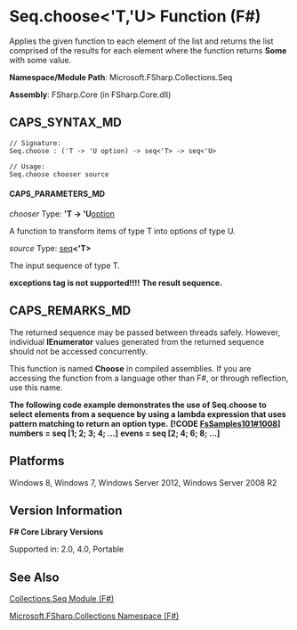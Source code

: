 # Seq.choose<'T,'U> Function (F#)

Applies the given function to each element of the list and returns the list comprised of the results for each element where the function returns **Some** with some value.

**Namespace/Module Path**: Microsoft.FSharp.Collections.Seq

**Assembly**: FSharp.Core (in FSharp.Core.dll)


## CAPS_SYNTAX_MD

```
// Signature:
Seq.choose : ('T -> 'U option) -> seq<'T> -> seq<'U>

// Usage:
Seq.choose chooser source
```

#### CAPS_PARAMETERS_MD
*chooser*
Type: **'T -&gt; 'U**[option](http://msdn.microsoft.com/en-us/library/b08add48-34bf-4410-80a1-ef6a8daddc58)


A function to transform items of type T into options of type U.


*source*
Type: [seq](http://msdn.microsoft.com/en-us/library/2f0c87c6-8a0d-4d33-92a6-10d1d037ce75)**&lt;'T&gt;**


The input sequence of type T.



**exceptions tag is not supported!!!!**
**The result sequence.**
## CAPS_REMARKS_MD
The returned sequence may be passed between threads safely. However, individual **IEnumerator** values generated from the returned sequence should not be accessed concurrently.

This function is named **Choose** in compiled assemblies. If you are accessing the function from a language other than F#, or through reflection, use this name.

**The following code example demonstrates the use of Seq.choose to select elements from a sequence by using a lambda expression that uses pattern matching to return an option type.**
**[!CODE [FsSamples101#1008](../CodeSnippet/VS_Snippets_Fsharp/fssamples101/FSharp/fs/beginners.fs#1008)]**
**numbers = seq [1; 2; 3; 4; ...]**
**evens = seq [2; 4; 6; 8; ...]**
## Platforms
Windows 8, Windows 7, Windows Server 2012, Windows Server 2008 R2


## Version Information
**F# Core Library Versions**

Supported in: 2.0, 4.0, Portable




## See Also
[Collections.Seq Module &#40;F&#35;&#41;](Collections.Seq+Module+%28F%23%29.md)

[Microsoft.FSharp.Collections Namespace &#40;F&#35;&#41;](Microsoft.FSharp.Collections+Namespace+%28F%23%29.md)

